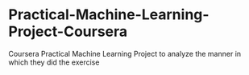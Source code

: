 # Practical-Machine-Learning-Project-Coursera
Coursera Practical Machine Learning Project to analyze the manner in which they did the exercise
